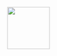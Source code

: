 <div id="header" align="center">
  <img src="https://tenor.com/view/programmer-gif-19019116" width="100"/>
</div>
